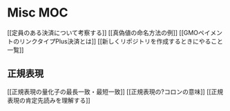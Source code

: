 # Misc MOC
[[定員のある決済について考察する]]
[[真偽値の命名方法の例]]
[[GMOペイメントのリンクタイプPlus決済とは]]
[[新しくリポジトリを作成するときにやること一覧]]

## 正規表現

[[正規表現の量化子の最長一致・最短一致]]
[[正規表現の?コロンの意味]]
[[正規表現の肯定先読みを理解する]]